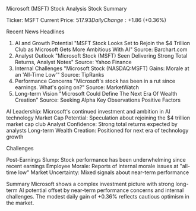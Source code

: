 Microsoft (MSFT) Stock Analysis
Stock Summary

Ticker: MSFT
Current Price: $517.93
Daily Change: +$1.86 (+0.36%)

Recent News Headlines
1. AI and Growth Potential
"MSFT Stock Looks Set to Rejoin the $4 Trillion Club as Microsoft Gets More Ambitious With AI"
Source: Barchart.com
2. Analyst Outlook
"Microsoft Stock (MSFT) Seen Delivering Strong Total Returns, Analyst Notes"
Source: Yahoo Finance
3. Internal Challenges
"Microsoft Stock (NASDAQ:MSFT) Gains: Morale at an 'All-Time Low'"
Source: TipRanks
4. Performance Concerns
"Microsoft's stock has been in a rut since earnings. What's going on?"
Source: MarketWatch
5. Long-term Vision
"Microsoft Could Define The Next Era Of Wealth Creation"
Source: Seeking Alpha
Key Observations
Positive Factors

AI Leadership: Microsoft's continued investment and ambition in AI technology
Market Cap Potential: Speculation about rejoining the $4 trillion market cap club
Analyst Confidence: Strong total returns expected by analysts
Long-term Wealth Creation: Positioned for next era of technology growth

Challenges

Post-Earnings Slump: Stock performance has been underwhelming since recent earnings
Employee Morale: Reports of internal morale issues at "all-time low"
Market Uncertainty: Mixed signals about near-term performance

Summary
Microsoft shows a complex investment picture with strong long-term AI potential offset by near-term performance concerns and internal challenges. The modest daily gain of +0.36% reflects cautious optimism in the market.
